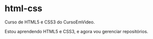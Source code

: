 # html-css
 Curso de HTML5 e CSS3 do CursoEmVideo.

Estou aprendendo HTML5 e CSS3, e agora vou gerenciar repositórios.